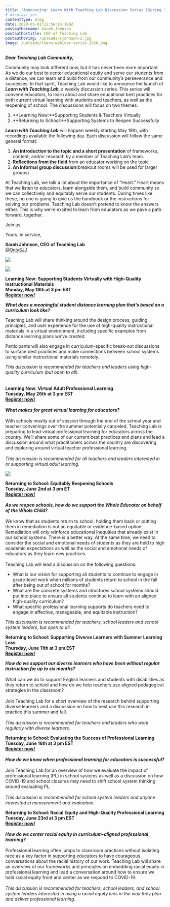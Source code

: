 ```yaml
---
title: "Announcing: Learn With Teaching Lab Discussion Series [Spring 2020]"
# display: yes
contenttype: blog
date: 2020-05-01T12:56:14.109Z
postauthorname: Sarah Johnson
postauthortitle: CEO of Teaching Lab
postauthorimg: /uploads/sjohnson-2.jpg
image: /uploads/learn-webinar-series-2020.png
---
```

***Dear Teaching Lab Community,***

Community may look different now, but it has never been more important. As we do our best to center educational equity and serve our students from a distance, we can learn and build from our community’s perseverance and successes. In that spirit, Teaching Lab would like to announce the launch of ***Learn with Teaching Lab***, a weekly discussion series. This series will convene educators, to learn about and share educational best practices for both current virtual learning with students and teachers, as well as the reopening of school. The discussions will focus on two themes:

1. **Learning Now:**Supporting Students & Teachers Virtually
2. **Returning to School:**Supporting Systems to Reopen Successfully

***Learn with Teaching Lab*** will happen weekly starting May 18th, with recordings available the following day. Each discussion will follow the same general format:

1. **An introduction to the topic and a short presentation** of frameworks, content, and/or research by a member of Teaching Lab’s team.
2. **Reflections from the field** from an educator working on the topic
3. **An informal group discussion**(breakout rooms will be used for larger groups)

At Teaching Lab, we talk a lot about the importance of “Heart.” Heart means that we listen to educators, learn alongside them, and build community so we can collectively and equitably serve our students. During times like these, no one is going to give us the handbook or the instructions for solving our problems. Teaching Lab doesn’t pretend to know the answers either. This is why we’re excited to learn from educators as we pave a path forward, together.

Join us.

Yours, in service,

**Sarah Johnson, CEO of Teaching Lab**\
[@OnlySJJ](https://twitter.com/OnlySJJ)



![](/uploads/learn-webinar-series-2020.png)

![](/uploads/learning-now-supporting-teachers-and-students-virtually.png)

**Learning Now: Supporting Students Virtually with High-Quality Instructional Materials**\
**Monday, May 18th at 3 pm EST**\
**[Register now!](https://us02web.zoom.us/meeting/register/tZEvde-oqjguE917EvcmuHelybKi5erP-rPS)**

***What does a meaningful student distance learning plan that’s based on a curriculum look like?***

Teaching Lab will share thinking around the design process, guiding principles, and user experience for the use of high-quality instructional materials in a virtual environment, including specific examples from distance learning plans we’ve created.

Participants will also engage in curriculum-specific break-out discussions to surface best practices and make connections between school systems using similar instructional materials remotely.

*This discussion is recommended for teachers and leaders using high-quality curriculum (but open to all).*\
\
\
**Learning Now: Virtual Adult Professional Learning**\
**Tuesday, May 26th at 3 pm EST**\
**[Register now!](https://us02web.zoom.us/meeting/register/tZ0oc--uqj0rGdaWL9NqhKfVbjWE_YNr28Fw)**\
\
***What makes for great virtual learning for educators?***\
\
With schools mostly out of session through the end of the school year and teacher convenings over the summer potentially canceled, Teaching Lab is preparing to lead virtual professional learning for educators across the country. We’ll share some of our current best practices and plans and lead a discussion around what practitioners across the country are discovering and exploring around virtual teacher professional learning.\
\
*This discussion is recommended for all teachers and leaders interested in or supporting virtual adult learning.*



![](/uploads/returning-to-school-supporting-systems-to-reopen-successfully-.png)

**Returning to School: Equitably Reopening Schools**\
**Tuesday, June 2nd at 3 pm ET**\
**[Register now!](https://us02web.zoom.us/meeting/register/tZIpdeCqrT8uGtZwXjo55G-HVzitfGvXn2-R)**\
\
***As we reopen schools, how do we support the Whole Educator on behalf of the Whole Child?***\
\
We know that as students return to school, holding them back or putting them in remediation is not an equitable or evidence-based option. Remediation will only reinforce educational inequities that already exist in our school systems. There is a better way. At the same time, we need to consider the social and emotional needs of students as they are held to high academic expectations as well as the social and emotional needs of educators as they learn new practices.\
\
Teaching Lab will lead a discussion on the following questions:

* What is our vision for supporting all students to continue to engage in grade-level work when millions of students return to school in the fall after being out of school for months?
* What are the concrete systems and structures school systems should put into place to ensure all students continue to learn with an aligned high-quality curriculum?
* What specific professional learning supports do teachers need to engage in effective, manageable, and equitable instruction?

*This discussion is recommended for teachers, school leaders and school system leaders, but open to all.*



**Returning to School: Supporting Diverse Learners with Summer Learning Loss**\
**Thursday, June 11th at 3 pm EST**\
**[Register now!](https://us02web.zoom.us/meeting/register/tZMkceuvpjgvE9YdQrZREGzrefl38Syriwea)**

***How do we support our diverse learners who have been without regular instruction for up to six months?***\
\
What can we do to support English learners and students with disabilities as they return to school and how do we help teachers use aligned pedagogical strategies in the classroom?\
\
Join Teaching Lab for a short overview of the research behind supporting diverse learners and a discussion on how to best use this research in practice this summer and fall.\
\
*This discussion is recommended for teachers and leaders who work regularly with diverse learners.*



**Returning to School: Evaluating the Success of Professional Learning**\
**Tuesday, June 16th at 3 pm EST**\
**[Register now!](https://us02web.zoom.us/meeting/register/tZApfumgqzoqG9LeBQFLSkVxpiMZVL0PYERi)**\
\
***How do we know when professional learning for educators is successful?***\
\
Join Teaching Lab for an overview of how we evaluate the impact of professional learning (PL) in school systems as well as a discussion on how COVID-19 and school closures may need to shift school system thinking around evaluating PL.\
\
*This discussion is recommended for school system leaders and anyone interested in measurement and evaluation.*



**Returning to School: Racial Equity and High-Quality Professional Learning**\
**Tuesday, June 23rd at 3 pm EST**\
**[Register now!](https://us02web.zoom.us/meeting/register/tZYkdOmuqDMoG9SScLqhJsbseEfMhRZh0luI)**\
\
***How do we center racial equity in curriculum-aligned professional learning?***\
\
Professional learning often jumps to classroom practices without isolating race as a key factor in supporting educators to have courageous conversations about the racial history of our work. Teaching Lab will share an overview of our frameworks and principles on embedding racial equity in professional learning and lead a conversation around how to ensure we hold racial equity front and center as we respond to COVID-19.\
\
*This discussion is recommended for teachers, school leaders, and school system leaders interested in using a racial equity lens in the way they plan and deliver professional learning.*
